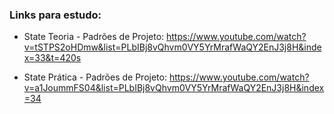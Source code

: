 ### Links para estudo:
- State Teoria - Padrões de Projeto: https://www.youtube.com/watch?v=tSTPS2oHDmw&list=PLbIBj8vQhvm0VY5YrMrafWaQY2EnJ3j8H&index=33&t=420s

- State Prática - Padrões de Projeto: https://www.youtube.com/watch?v=a1JoummFS04&list=PLbIBj8vQhvm0VY5YrMrafWaQY2EnJ3j8H&index=34